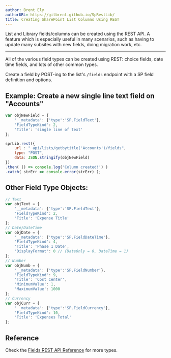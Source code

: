 ```yaml
---
author: Brent Ely
authorURL: https://gitbrent.github.io/SpRestLib/
title: Creating SharePoint List Columns Using REST
---
```


List and Library fields/columns can be created using the REST API.  A feature
which is especially useful in many scenarios, such as having to update many subsites with new fields,
doing migration work, etc.

<!--truncate-->

*****************************

All of the various field types can be created using REST: choice fields, date time fields, and lots of
other common types.

Create a field by POST-ing to the list's `/fields` endpoint with a SP field definition and options.

## Example: Create a new single line text field on "Accounts"
```javascript
var objNewField = {
	'__metadata': {'type':'SP.FieldText'},
	'FieldTypeKind': 2,
	'Title': 'single line of text'
};

sprLib.rest({
    url : "_api/lists/getbytitle('Accounts')/fields",
    type: "POST",
    data: JSON.stringify(objNewField)
})
.then( () => console.log('Column created!') )
.catch( strErr => console.error(strErr) );
```

## Other Field Type Objects:
```javascript
// Text
var objText = {
	'__metadata': {'type':'SP.FieldText'},
	'FieldTypeKind': 2,
	'Title': 'Expense Title'
};
// Date/DateTime
var objDate = {
	'__metadata': {'type':'SP.FieldDateTime'},
	'FieldTypeKind': 4,
	'Title': 'Phase 1 Date',
	'DisplayFormat': 0 // (DateOnly = 0, DateTime = 1)
};
// Number
var objNumb = {
	'__metadata': {'type':'SP.FieldNumber'},
	'FieldTypeKind': 9,
	'Title': 'Cost Center',
	'MinimumValue': 1,
	'MaximumValue': 1000
};
// Currency
var objCurr = {
	'__metadata': {'type':'SP.FieldCurrency'},
	'FieldTypeKind': 10,
	'Title': 'Expenses Total'
};
```

## Reference
Check the [Fields REST API Reference](https://msdn.microsoft.com/en-us/library/office/dn600182.aspx) for more types.

